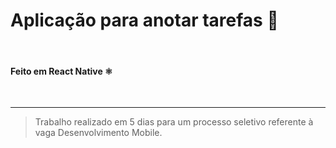 # Aplicação para anotar tarefas :notebook:

<br/>

#### Feito em React Native :atom_symbol:

<br/>

---

>
>
>Trabalho realizado em 5 dias para um processo seletivo referente à vaga Desenvolvimento Mobile. 